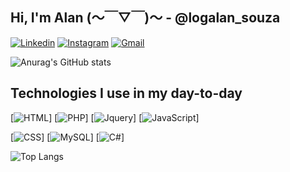 ## Hi, I'm Alan (〜￣▽￣)〜 - @logalan_souza
[![Linkedin](https://img.shields.io/badge/LinkedIn-7f3ace?style=for-the-badge&logo=linkedin&logoColor=white)](https://www.linkedin.com/in/alanldf1/)
[![Instagram](https://img.shields.io/badge/Instagram-7f3ace?style=for-the-badge&logo=instagram&logoColor=white)](https://www.instagram.com/logalan_souza/)
[![Gmail](https://img.shields.io/badge/Gmail-7f3ace?style=for-the-badge&logo=gmail&logoColor=white)](https://www.instagram.com/logalan_souza/)
<!-- [![Github](https://img.shields.io/github/followers/alanldf1.svg?style=social&label=Follow&maxAge=2592000)](https://github.com/alanldf1) -->


![Anurag's GitHub stats](https://github-readme-stats.vercel.app/api?username=alanldf1&theme=midnight-purple&show_icons=true)

## Technologies I use in my day-to-day

[![HTML](https://img.shields.io/badge/HTML-7f3ace?style=for-the-badge&logo=html5&logoColor=white)]
[![PHP](https://img.shields.io/badge/PHP-7f3ace?style=for-the-badge&logo=php&logoColor=white)]
[![Jquery](https://img.shields.io/badge/jQuery-7f3ace?style=for-the-badge&logo=jquery&logoColor=white)]
[![JavaScript](https://img.shields.io/badge/JavaScript-7f3ace?style=for-the-badge&logo=javascript&logoColor=white)]

[![CSS](https://img.shields.io/badge/CSS-7f3ace?&style=for-the-badge&logo=css3&logoColor=white)]
[![MySQL](https://img.shields.io/badge/MySQL-7f3ace?style=for-the-badge&logo=mysql&logoColor=white)]
[![C#](https://img.shields.io/badge/C%23-7f3ace?style=for-the-badge&logo=c-sharp&logoColor=white)]


![Top Langs](https://github-readme-stats.vercel.app/api/top-langs/?username=alanldf1&size_weight=0.5&count_weight=0.5&theme=midnight-purple)
